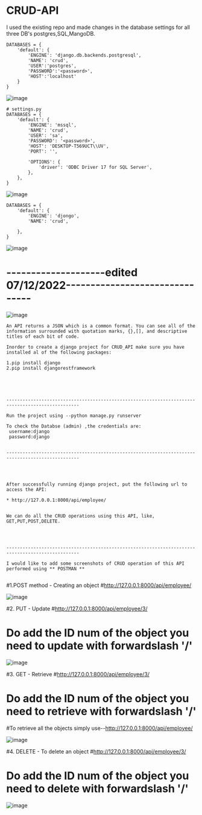 # CRUD-API

I used the existing repo and made changes in the database settings for all three DB's postgres,SQL,MangoDB.
```
DATABASES = {
    'default': {
        'ENGINE': 'django.db.backends.postgresql',
        'NAME': 'crud',
        'USER':'postgres',
        'PASSWORD':'<password>',
        'HOST':'localhost'
    }
}
```
![image](https://user-images.githubusercontent.com/65334844/206120728-1c8517ea-a3c2-4fce-83a5-365e7be61169.png)

```
# settings.py
DATABASES = {
    'default': {
        'ENGINE': 'mssql',
        'NAME': 'crud',
        'USER': 'sa',
        'PASSWORD': '<password>',
        'HOST': 'DESKTOP-T569UCT\\UV',
        'PORT': '',

        'OPTIONS': {
            'driver': 'ODBC Driver 17 for SQL Server',
        },
    },
}
```


![image](https://user-images.githubusercontent.com/65334844/206159863-7972541c-8f0a-4886-a61d-0e3629cee2f6.png)



```
DATABASES = {
    'default': {
        'ENGINE': 'djongo',
        'NAME': 'crud',
        
    },
}

```

![image](https://user-images.githubusercontent.com/65334844/206376534-1ff0b31a-a430-4002-93bc-b5a9feacbeb8.png)


# --------------------edited 07/12/2022-------------------------------



![image](https://user-images.githubusercontent.com/65334844/204044863-710c40bd-6b14-487c-8135-865fdb13a9f6.png)
```
An API returns a JSON which is a common format. You can see all of the information surrounded with quotation marks, {},[], and descriptive titles of each bit of code.

Inorder to create a django project for CRUD_API make sure you have installed al of the following packages:

1.pip install django
2.pip install djangorestframework





-------------------------------------------------------------------------------------------------

Run the project using --python manage.py runserver

To check the Databse (admin) ,the credentials are:
 username:django
 password:django
 
 
-------------------------------------------------------------------------------------------------




After successfully running django project, put the following url to access the API:

* http://127.0.0.1:8000/api/employee/ 


We can do all the CRUD operations using this API, like, GET,PUT,POST,DELETE.




-------------------------------------------------------------------------------------------------

I would like to add some screenshots of CRUD operation of this API performed using ** POSTMAN **


```
#1.POST method - Creating an object
#http://127.0.0.1:8000/api/employee/ 

![image](https://user-images.githubusercontent.com/65334844/204043512-b663c477-9271-483d-98a1-4762a4febab6.png)

#2. PUT - Update
#http://127.0.0.1:8000/api/employee/3/
# Do add the ID num of the object you need to update with forwardslash '/'

![image](https://user-images.githubusercontent.com/65334844/204043854-17450190-8a74-4a21-8454-15147e892aa3.png)

#3. GET - Retrieve 
#http://127.0.0.1:8000/api/employee/3/
# Do add the ID num of the object you need to retrieve with forwardslash '/'

#To retrieve all the objects simply use--http://127.0.0.1:8000/api/employee/

![image](https://user-images.githubusercontent.com/65334844/204044459-813fce6d-7291-4f0a-ae80-f7733b6bb614.png)


#4. DELETE - To delete an object 
#http://127.0.0.1:8000/api/employee/3/
# Do add the ID num of the object you need to delete with forwardslash '/'
![image](https://user-images.githubusercontent.com/65334844/204045262-a526eb90-6b11-49ea-bc60-cbf8fc0c6a73.png)


